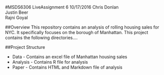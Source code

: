 #MSDS6306 LiveAssignment 6
10/17/2016
Chris Donlan  
Justin Beer  
Rajni Goyal  

##Overview
This repository contains an analysis of rolling housing sales for NYC. It specifically focuses on the borough of Manhattan. 
This project contains the following directories….

##Project Structure
* Data - Contains an excel file of Manhattan housing sales
* Analysis - Contains R file for analysis
* Paper - Contains HTML and Markdown file of analysis 
